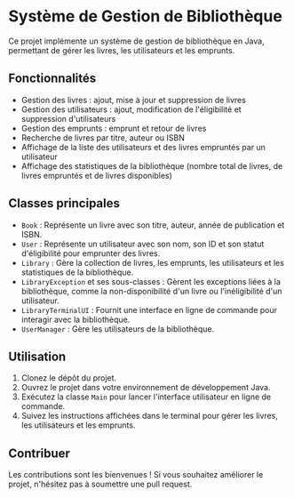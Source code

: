 # Système de Gestion de Bibliothèque

Ce projet implémente un système de gestion de bibliothèque en Java, permettant de gérer les livres, les utilisateurs et les emprunts.

## Fonctionnalités

- Gestion des livres : ajout, mise à jour et suppression de livres
- Gestion des utilisateurs : ajout, modification de l'éligibilité et suppression d'utilisateurs
- Gestion des emprunts : emprunt et retour de livres
- Recherche de livres par titre, auteur ou ISBN
- Affichage de la liste des utilisateurs et des livres empruntés par un utilisateur
- Affichage des statistiques de la bibliothèque (nombre total de livres, de livres empruntés et de livres disponibles)

## Classes principales

- `Book` : Représente un livre avec son titre, auteur, année de publication et ISBN.
- `User` : Représente un utilisateur avec son nom, son ID et son statut d'éligibilité pour emprunter des livres.
- `Library` : Gère la collection de livres, les emprunts, les utilisateurs et les statistiques de la bibliothèque.
- `LibraryException` et ses sous-classes : Gèrent les exceptions liées à la bibliothèque, comme la non-disponibilité d'un livre ou l'inéligibilité d'un utilisateur.
- `LibraryTerminalUI` : Fournit une interface en ligne de commande pour interagir avec la bibliothèque.
- `UserManager` : Gère les utilisateurs de la bibliothèque.

## Utilisation

1. Clonez le dépôt du projet.
2. Ouvrez le projet dans votre environnement de développement Java.
3. Exécutez la classe `Main` pour lancer l'interface utilisateur en ligne de commande.
4. Suivez les instructions affichées dans le terminal pour gérer les livres, les utilisateurs et les emprunts.

## Contribuer

Les contributions sont les bienvenues ! Si vous souhaitez améliorer le projet, n'hésitez pas à soumettre une pull request.